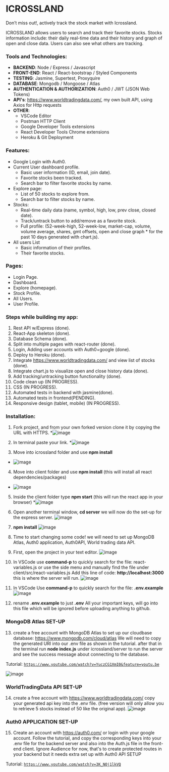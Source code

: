 # ICROSSLAND

Don’t miss out!, actively track the stock market with Icrossland.

ICROSSLAND allows users to search and  track their favorite stocks. Stocks information include: their daily real-time data and their history and graph of open and close data. Users can also see what others are tracking. 



### Tools and Technologies:

* **BACKEND**: Node / Express / Javascript
* **FRONT-END**: React / React-bootstrap / Styled Components
* **TESTING**: Jasmine, Supertest, Proxyquire
* **DATABASE**: Mongodb / Mongoose / Atlas
* **AUTHENTICATION & AUTHORIZATION**: Auth0 / JWT (JSON Web Tokens)
* **API's**: https://www.worldtradingdata.com/, my own built API, using Axios for Http requests
* **OTHER**: 
    * VSCode Editor
    * Postman HTTP Client
    * Google Developer Tools extensions 
    * React Developer Tools Chrome extensions
    * Heroku & Git Deployment

### Features:
* Google Login with Auth0.
* Current User dashboard profile.
   * Basic user information (ID, email, join date).
   * Favorite stocks been tracked.
   * Search bar to filter favorite stocks by name.
* Explore page:	
   * List of 50 stocks to explore from.
   * Search bar to filter stocks by name.
* Stocks: 
   * Real-time daily data (name, symbol, high, low, prev close, closed date).
   * Track/untrack button to add/remove as a favorite stock.
   * Full profile: (52-week-high, 52-week-low, market-cap, volume, volume average, shares, gmt offsets, open and close graph      * for the past 10 days generated with chart.js).
* All users List
   * Basic information of their profiles.
   * Their favorite stocks. 

### Pages:
* Login Page.
* Dashboard.
* Explore (homepage).
* Stock Profile.
* All Users.
* User Profile.

### Steps while building my app:
1. Rest API w/Express (done).
2. React-App skeleton (done).
3. Database Schema  (done).
4. Split into multiple pages with react-router (done).
5. Login, Adding user accounts with Auth0+google (done).
6. Deploy to Heroku (done).
7. Integrate https://www.worldtradingdata.com/ and view list of stocks (done).
8. Integrate chart.js to visualize open and close history data (done).
9. Add tracking/untracking button functionality (done).
10. Code clean up (IN PROGRESS).
11. CSS (IN PROGRESS).
12. Automated tests in backend with jasmine(done).
13. Automated tests in frontend(PENDING).
14. Responsive design (tablet, mobile) (IN PROGRESS).

### Installation:
1) Fork project, and from your own forked version clone it by copying the URL with HTTPS.
*![image](https://user-images.githubusercontent.com/22802143/58229147-bf478080-7ce5-11e9-90f2-7b89f42cddbc.png)


2) In terminal paste your link.
*![image](https://user-images.githubusercontent.com/22802143/58229736-56f99e80-7ce7-11e9-8451-db515df7cfea.png)


3) Move into icrossland folder and use **npm install**
* ![image](https://user-images.githubusercontent.com/22802143/58229953-d4bdaa00-7ce7-11e9-8111-291f7b8e1eba.png)


4) Move into client folder and use **npm install**  (this will install all react dependencies/packages)
* ![image](https://user-images.githubusercontent.com/22802143/58230171-6cbb9380-7ce8-11e9-8dda-d7eea05a6095.png)


5) Inside the client folder type **npm start** (this will run the react app in your browser)
*![image](https://user-images.githubusercontent.com/22802143/58230403-18fd7a00-7ce9-11e9-823f-59fdd116cf56.png)


6) Open another terminal window, **cd server** we will now do the set-up for the express server.
![image](https://user-images.githubusercontent.com/22802143/58230696-ed2ec400-7ce9-11e9-8204-c2c6a5194047.png)


7) **npm install**
![image](https://user-images.githubusercontent.com/22802143/58230791-2ff09c00-7cea-11e9-8235-6ba5883fb0c7.png)

8) Time to start changing some code! we will need to set up MongoDB Atlas, Auth0 application, Auth0API, World trading data API.

9) First, open the project in your text editor. 
![image](https://user-images.githubusercontent.com/22802143/58231392-bd80bb80-7ceb-11e9-8fe1-ade130d0a7ae.png)

10) In VSCode use **command-p** to quickly search for the file: react-variables.js or use the side menu and manually find the file under client/src/react-variables.js Add this line of code: **http://localhost:3000** this is where the server will run.
![image](https://user-images.githubusercontent.com/22802143/58231561-2cf6ab00-7cec-11e9-8e98-b0252b75915d.png)


11) In VSCode Use **command-p** to quickly search for the file: **.env.example**
![image](https://user-images.githubusercontent.com/22802143/58232668-fa01e680-7cee-11e9-8c41-7b28c8c554f9.png)

12) rename **.env.example** to just **.env** All your important keys, will go into this file which will be ignored before uploading anything to github. 

### MongoDB Atlas SET-UP

13) create a free account with MongoDB Atlas to set up our cloudbase database: https://www.mongodb.com/cloud/atlas
We will need to copy the generated URI into our .env file as shown in the tutorial. after that in the terminal run 
**node index.js** under icrossland/server to run the server and see the success message about connecting to the database.

Tutorial: [`https://www.youtube.com/watch?v=YuczCG1XmI0&feature=youtu.be`](https://www.youtube.com/watch?v=YuczCG1XmI0&feature=youtu.be)

![image](https://user-images.githubusercontent.com/22802143/58237695-941b5c00-7cfa-11e9-9ad9-8c1b8a1ac372.png)

### WorldTradingData API SET-UP

14) create a free account with https://www.worldtradingdata.com/ copy your generated api key into the .env file. (free version will only allow you to retrieve 5 stocks instead of 50 like the original app). 
![image](https://user-images.githubusercontent.com/22802143/58238601-751dc980-7cfc-11e9-8d6a-f39ae008deac.png)

### Auth0 APPLICATION SET-UP
15) Create an account with https://auth0.com/ or login with your google account. Follow the tutorial, and copy the corresponding keys into your .env file for the backend server and also into the Auth.js file in the front-end client. Ignore Audience for now, that's to create protected routes in your backend but it needs extra set up with Auth0 API SETUP

Tutorial: [`https://www.youtube.com/watch?v=3K_NOj1lkVQ`](https://www.youtube.com/watch?v=3K_NOj1lkVQ)


